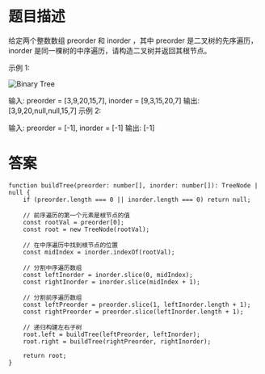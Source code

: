 # 题目描述
给定两个整数数组 preorder 和 inorder ，其中 preorder 是二叉树的先序遍历， inorder 是同一棵树的中序遍历，请构造二叉树并返回其根节点。

 

示例 1:

![Binary Tree](https://assets.leetcode.com/uploads/2021/02/19/tree.jpg)

输入: preorder = [3,9,20,15,7], inorder = [9,3,15,20,7]
输出: [3,9,20,null,null,15,7]
示例 2:

输入: preorder = [-1], inorder = [-1]
输出: [-1]

# 答案

```
function buildTree(preorder: number[], inorder: number[]): TreeNode | null {
    if (preorder.length === 0 || inorder.length === 0) return null;
    
    // 前序遍历的第一个元素是根节点的值
    const rootVal = preorder[0];
    const root = new TreeNode(rootVal);
    
    // 在中序遍历中找到根节点的位置
    const midIndex = inorder.indexOf(rootVal);
    
    // 分割中序遍历数组
    const leftInorder = inorder.slice(0, midIndex);
    const rightInorder = inorder.slice(midIndex + 1);
    
    // 分割前序遍历数组
    const leftPreorder = preorder.slice(1, leftInorder.length + 1);
    const rightPreorder = preorder.slice(leftInorder.length + 1);
    
    // 递归构建左右子树
    root.left = buildTree(leftPreorder, leftInorder);
    root.right = buildTree(rightPreorder, rightInorder);
    
    return root;
}
```